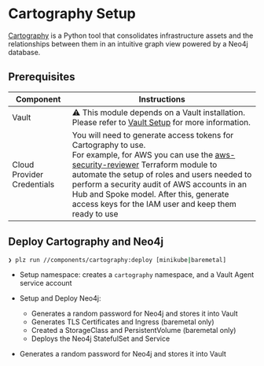 # Cartography Setup

[Cartography](https://github.com/lyft/cartography) is a Python tool that consolidates infrastructure assets and the relationships between them in an intuitive graph view powered by a Neo4j database.

## Prerequisites

| Component                  | Instructions                                                                                                                                                                                                                                                                                                                                                                                                                           |
| -------------------------- | -------------------------------------------------------------------------------------------------------------------------------------------------------------------------------------------------------------------------------------------------------------------------------------------------------------------------------------------------------------------------------------------------------------------------------------- |
| Vault                      | ⚠️ This module depends on a Vault installation. Please refer to [Vault Setup](vault.md) for more information.                                                                                                                                                                                                                                                                                                                           |
| Cloud Provider Credentials | You will need to generate access tokens for Cartography to use.<br>For example, for AWS you can use the [aws-security-reviewer](https://github.com/marco-lancini/utils/tree/main/terraform/aws-security-reviewer) Terraform module to automate the setup of roles and users needed to perform a security audit of AWS accounts in an Hub and Spoke model. After this, generate access keys for the IAM user and keep them ready to use |



## Deploy Cartography and Neo4j
```bash
❯ plz run //components/cartography:deploy [minikube|baremetal]
```
* Setup namespace: creates a `cartography` namespace, and a Vault Agent service account
* Setup and Deploy Neo4j:
  * Generates a random password for Neo4j and stores it into Vault
  * Generates TLS Certificates and Ingress (baremetal only)
  * Created a StorageClass and PersistentVolume (baremetal only)
  * Deploys the Neo4j StatefulSet and Service


* Generates a random password for Neo4j and stores it into Vault
